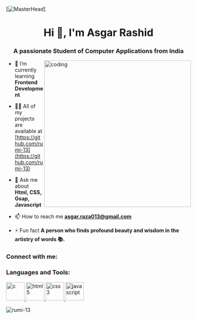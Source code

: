 [![MasterHead](https://mir-s3-cdn-cf.behance.net/project_modules/max_1200/79731568097599.5b50bca477735.jpg)]
<h1 align="center">Hi 👋, I'm Asgar Rashid</h1>
<h3 align="center">A passionate Student of Computer Applications from India</h3>

<img align="right" alt="coding" width="400" src="https://assets.materialup.com/uploads/932a0a53-ea19-4b44-a194-85bc1c3073fc/work-at-home-programmer-vector-illustration.jpg">

- 🌱 I’m currently learning **Frontend Development**

- 👨‍💻 All of my projects are available at [https://github.com/rumi-13](https://github.com/rumi-13)

- 💬 Ask me about **Html, CSS, Gsap, Javascript**

- 📫 How to reach me **asgar.raza013@gmail.com**

- ⚡ Fun fact **A person who finds profound beauty and wisdom in the artistry of words 📚.**

<h3 align="left">Connect with me:</h3>
<p align="left">
</p>

<h3 align="left">Languages and Tools:</h3>
<p align="left"> <a href="https://www.cprogramming.com/" target="_blank" rel="noreferrer"> <img src="https://upload.wikimedia.org/wikipedia/commons/thumb/1/18/C_Programming_Language.svg/695px-C_Programming_Language.svg.png" alt="c" width="50" height="50"/> </a>  <a href="https://www.w3.org/html/" target="_blank" rel="noreferrer"> <img src="https://upload.wikimedia.org/wikipedia/commons/thumb/6/61/HTML5_logo_and_wordmark.svg/512px-HTML5_logo_and_wordmark.svg.png" alt="html5" width="50" height="50"/> </a>  <a href="https://www.w3schools.com/css/" target="_blank" rel="noreferrer"> <img src="https://upload.wikimedia.org/wikipedia/commons/thumb/3/3d/CSS.3.svg/1200px-CSS.3.svg.png" alt="css3" width="50" height="50"/> </a>
  <a href="https://developer.mozilla.org/en-US/docs/Web/JavaScript" target="_blank" rel="noreferrer"> <img src="https://cdn.worldvectorlogo.com/logos/logo-javascript.svg" alt="javascript" width="50" height="50"/> </a> </p>

<p><img align="center" src="https://github-readme-stats.vercel.app/api/top-langs?username=rumi-13&show_icons=true&locale=en&layout=compact" alt="rumi-13" /></p>

